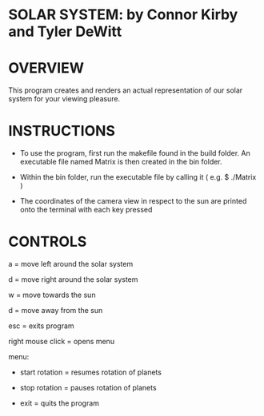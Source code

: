 SOLAR SYSTEM: by Connor Kirby and Tyler DeWitt
==============================================

OVERVIEW
========

This program creates and renders an actual representation of our solar system for your viewing pleasure. 

INSTRUCTIONS
============

- To use the program, first run the makefile found in the build folder. An executable file named Matrix is then created in the bin folder.

- Within the bin folder, run the executable file by calling it ( e.g. $ ./Matrix )

- The coordinates of the camera view in respect to the sun are printed onto the terminal with each key pressed

CONTROLS
========

a = move left around the solar system

d = move right around the solar system

w = move towards the sun

d = move away from the sun

esc = exits program

right mouse click = opens menu

  menu:
  
  - start rotation = resumes rotation of planets
  
  - stop rotation = pauses rotation of planets
  
  - exit = quits the program

